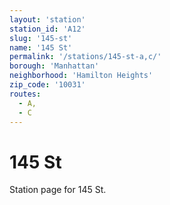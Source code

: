```yaml
---
layout: 'station'
station_id: 'A12'
slug: '145-st'
name: '145 St'
permalink: '/stations/145-st-a,c/'
borough: 'Manhattan'
neighborhood: 'Hamilton Heights'
zip_code: '10031'
routes:
  - A,
  - C
---
```

# 145 St

Station page for 145 St.
